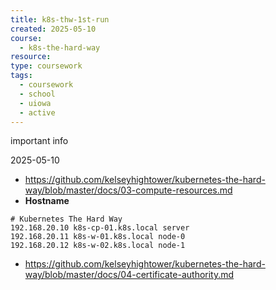 ```yaml
---
title: k8s-thw-1st-run
created: 2025-05-10
course:
  - k8s-the-hard-way
resource: 
type: coursework
tags:
  - coursework
  - school
  - uiowa
  - active
---
```

important info



2025-05-10
- https://github.com/kelseyhightower/kubernetes-the-hard-way/blob/master/docs/03-compute-resources.md
- **Hostname**
```config
# Kubernetes The Hard Way
192.168.20.10 k8s-cp-01.k8s.local server
192.168.20.11 k8s-w-01.k8s.local node-0
192.168.20.12 k8s-w-02.k8s.local node-1
```



- https://github.com/kelseyhightower/kubernetes-the-hard-way/blob/master/docs/04-certificate-authority.md

